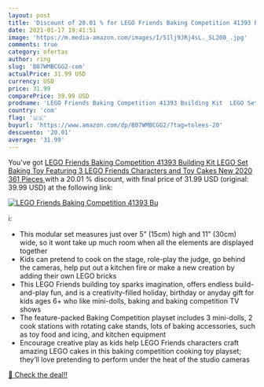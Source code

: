 ```yaml
---
layout: post
title: 'Discount of 20.01 % for LEGO Friends Baking Competition 41393 Bu'
date: 2021-01-17 19:41:51
image: 'https://m.media-amazon.com/images/I/51lj9JRj4sL._SL200_.jpg'
comments: true
category: ofertas
author: ring
slug: 'B07WMBCGG2-com'
actualPrice: 31.99 USD
currency: USD
price: 31.99
comparePrice: 39.99 USD
prodname: 'LEGO Friends Baking Competition 41393 Building Kit  LEGO Set Baking Toy  Featuring 3 LEGO Friends Characters and Toy Cakes  New 2020  361 Pieces '
country: 'com'
flag: '🇺🇸'
buyurl: 'https://www.amazon.com/dp/B07WMBCGG2/?tag=tolees-20'
descuento: '20.01'
average: '31.99'
---
```


You've got [LEGO Friends Baking Competition 41393 Building Kit  LEGO Set Baking Toy  Featuring 3 LEGO Friends Characters and Toy Cakes  New 2020  361 Pieces ](https://www.amazon.com/dp/B07WMBCGG2/?tag=tolees-20) with a  20.01 % discount, with final price of 31.99 USD (original: 39.99 USD) at the following link:

[![LEGO Friends Baking Competition 41393 Bu](https://m.media-amazon.com/images/I/51lj9JRj4sL._SL200_.jpg)](https://www.amazon.com/dp/B07WMBCGG2/?tag=tolees-20)

ℹ️:

- This modular set measures just over 5” (15cm) high and 11” (30cm) wide, so it wont take up much room when all the elements are displayed together
- Kids can pretend to cook on the stage, role-play the judge, go behind the cameras, help put out a kitchen fire or make a new creation by adding their own LEGO bricks
- This LEGO Friends building toy sparks imagination, offers endless build-and-play fun, and is a creativity-filled holiday, birthday or anyday gift for kids ages 6+ who like mini-dolls, baking and baking competition TV shows
- The feature-packed Baking Competition playset includes 3 mini-dolls, 2 cook stations with rotating cake stands, lots of baking accessories, such as toy food and icing, and kitchen equipment
- Encourage creative play as kids help LEGO Friends characters craft amazing LEGO cakes in this baking competition cooking toy playset; they’ll love pretending to perform under the heat of the studio cameras

[🛒 Check the deal!!](https://www.amazon.com/dp/B07WMBCGG2/?tag=tolees-20)
